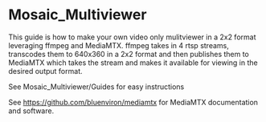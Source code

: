 # Mosaic_Multiviewer
This guide is how to make your own video only mulitviewer in a 2x2 format leveraging ffmpeg and MediaMTX. ffmpeg takes in 4 rtsp streams, transcodes them to 640x360 in a 2x2 format and then publishes them to MediaMTX which takes the stream and makes it available for viewing in the desired output format. 


See Mosaic_Multiviewer/Guides for easy instructions

See https://github.com/bluenviron/mediamtx for MediaMTX documentation and software. 

